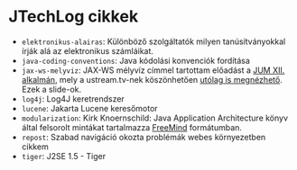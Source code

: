 JTechLog cikkek
===============

- `elektronikus-alairas`: Különböző szolgáltatók milyen tanúsítványokkal írják alá az elektronikus számláikat.
- `java-coding-conventions`: Java kódolási konvenciók fordítása
- `jax-ws-melyviz`: JAX-WS mélyvíz címmel tartottam előadást a [JUM XII.
alkalmán](http://wiki.javaforum.hu/display/JAVAFORUM/JUM0911), mely a
ustream.tv-nek köszönhetően [utólag is
megnézhető](http://www.ustream.tv/flash/video/2585433). Ezek a slide-ok.
- `log4j`: Log4J keretrendszer
- `lucene`: Jakarta Lucene keresőmotor
- `modularization`: Kirk Knoernschild: Java Application Architecture könyv által felsorolt mintákat tartalmazza [FreeMind](http://freemind.sourceforge.net)
  formátumban.
- `repost`: Szabad navigáció okozta problémák webes környezetben cikkem
- `tiger`: J2SE 1.5 - Tiger
